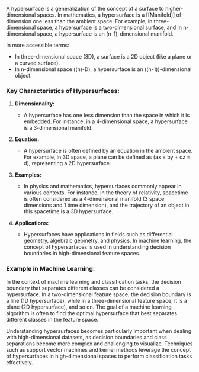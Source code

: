 A hypersurface is a generalization of the concept of a surface to higher-dimensional spaces. In mathematics, a hypersurface is a [[Manifold]] of dimension one less than the ambient space. For example, in three-dimensional space, a hypersurface is a two-dimensional surface, and in n-dimensional space, a hypersurface is an (n-1)-dimensional manifold.

In more accessible terms:

- In three-dimensional space (3D), a surface is a 2D object (like a plane or a curved surface).
- In n-dimensional space (\(n\)-D), a hypersurface is an \((n-1)\)-dimensional object.

### Key Characteristics of Hypersurfaces:

1. **Dimensionality:**
   - A hypersurface has one less dimension than the space in which it is embedded. For instance, in a 4-dimensional space, a hypersurface is a 3-dimensional manifold.

2. **Equation:**
   - A hypersurface is often defined by an equation in the ambient space. For example, in 3D space, a plane can be defined as \(ax + by + cz = d\), representing a 2D hypersurface.

3. **Examples:**
   - In physics and mathematics, hypersurfaces commonly appear in various contexts. For instance, in the theory of relativity, spacetime is often considered as a 4-dimensional manifold (3 space dimensions and 1 time dimension), and the trajectory of an object in this spacetime is a 3D hypersurface.

4. **Applications:**
   - Hypersurfaces have applications in fields such as differential geometry, algebraic geometry, and physics. In machine learning, the concept of hypersurfaces is used in understanding decision boundaries in high-dimensional feature spaces.

### Example in Machine Learning:

In the context of machine learning and classification tasks, the decision boundary that separates different classes can be considered a hypersurface. In a two-dimensional feature space, the decision boundary is a line (1D hypersurface), while in a three-dimensional feature space, it is a plane (2D hypersurface), and so on. The goal of a machine learning algorithm is often to find the optimal hypersurface that best separates different classes in the feature space.

Understanding hypersurfaces becomes particularly important when dealing with high-dimensional datasets, as decision boundaries and class separations become more complex and challenging to visualize. Techniques such as support vector machines and kernel methods leverage the concept of hypersurfaces in high-dimensional spaces to perform classification tasks effectively.